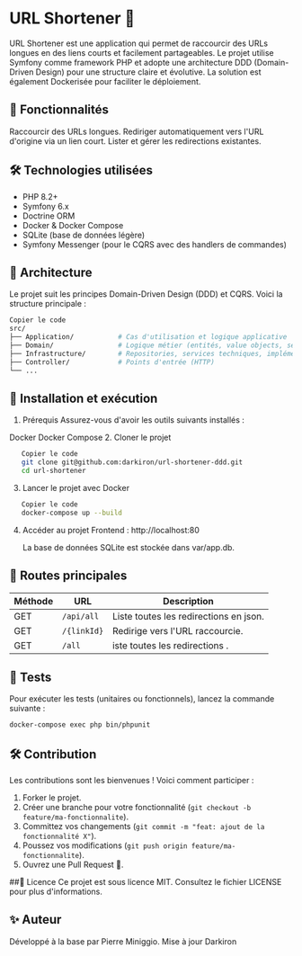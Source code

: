 # URL Shortener 📏
URL Shortener est une application qui permet de raccourcir des URLs longues en des liens courts et facilement partageables. Le projet utilise Symfony comme framework PHP et adopte une architecture DDD (Domain-Driven Design) pour une structure claire et évolutive. La solution est également Dockerisée pour faciliter le déploiement.

## 🚀 Fonctionnalités
Raccourcir des URLs longues.
Rediriger automatiquement vers l'URL d'origine via un lien court.
Lister et gérer les redirections existantes.
## 🛠️ Technologies utilisées
* PHP 8.2+
* Symfony 6.x
* Doctrine ORM
* Docker & Docker Compose
* SQLite (base de données légère)
* Symfony Messenger (pour le CQRS avec des handlers de commandes)
## 🧱 Architecture
Le projet suit les principes Domain-Driven Design (DDD) et CQRS. Voici la structure principale :

```bash 
Copier le code
src/
├── Application/           # Cas d'utilisation et logique applicative
├── Domain/                # Logique métier (entités, value objects, services de domaine)
├── Infrastructure/        # Repositories, services techniques, implémentations Doctrine
├── Controller/            # Points d'entrée (HTTP)
└── ...
```
## 🚀 Installation et exécution
1. Prérequis
   Assurez-vous d'avoir les outils suivants installés :

Docker
Docker Compose
2. Cloner le projet
```bash 
   Copier le code
   git clone git@github.com:darkiron/url-shortener-ddd.git
   cd url-shortener
```
3. Lancer le projet avec Docker
```bash 
   Copier le code
   docker-compose up --build
```
4. Accéder au projet
   Frontend : http://localhost:80

   La base de données SQLite est stockée dans var/app.db.
## 📄 Routes principales
| Méthode | URL         | Description                         |
|---------|-------------|-------------------------------------|
| GET     | `/api/all`  | Liste toutes les redirections en json. |
| GET     | `/{linkId}` | Redirige vers l'URL raccourcie.     |
| GET     | `/all`      | iste toutes les redirections .     |

## 🧪 Tests
   Pour exécuter les tests (unitaires ou fonctionnels), lancez la commande suivante :

```bash 
docker-compose exec php bin/phpunit
```
## 🛠️ Contribution
Les contributions sont les bienvenues ! Voici comment participer :


1. Forker le projet.
2. Créer une branche pour votre fonctionnalité (`git checkout -b feature/ma-fonctionnalite`).
3. Committez vos changements (`git commit -m "feat: ajout de la fonctionnalité X"`).
4. Poussez vos modifications (`git push origin feature/ma-fonctionnalite`).
5. Ouvrez une Pull Request 🎉.

##📜 Licence
Ce projet est sous licence MIT. Consultez le fichier LICENSE pour plus d'informations.

## ✨ Auteur
Développé à la base par Pierre Miniggio.
Mise à jour Darkiron

